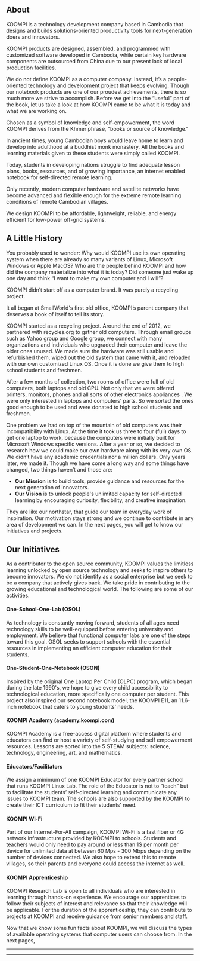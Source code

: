 ## About
KOOMPI is a technology development company based in Cambodia that designs and builds solutions-oriented productivity tools for next-generation doers and innovators.

KOOMPI products are designed, assembled, and programmed with customized software developed in Cambodia, while certain key hardware components are outsourced from China due to our present lack of local production facilities. 

We do not define KOOMPI as a computer company. Instead, it’s a people-oriented technology and development project that keeps evolving. Though our notebook products are one of our proudest achievements, there is so much more we strive to accomplish. Before we get into the “useful” part of the book, let us take a look at how KOOMPI came to be what it is today and what we are working on.

Chosen as a symbol of knowledge and self-empowerment, the word KOOMPI derives from the Khmer phrase, "books or source of knowledge."

In ancient times, young Cambodian boys would leave home to learn and develop into adulthood at a buddhist monk monastery. All the books and learning materials given to these students were simply called KOOMPI.

Today, students in developing nations struggle to find adequate lesson plans, books, resources, and of growing importance, an internet enabled notebook for self-directed remote learning.

Only recently, modern computer hardware and satellite networks have become advanced and flexible enough for the extreme remote learning conditions of remote Cambodian villages.

We design KOOMPI to be affordable, lightweight, reliable, and energy efficient for low-power off-grid systems. 

## A Little History
You probably used to wonder: Why would KOOMPI use its own operating system when there are already so many variants of Linux, Microsoft Windows or Apple MacOS? Who are the people behind KOOMPI and how did the company materialize into what it is today? Did someone just wake up one day and think “I want to make my own computer and I will”? 

KOOMPI didn’t start off as a computer brand. It was purely a recycling project. 

It all began at SmallWorld's first old office, KOOMPI’s parent company that deserves a book of itself  to tell its story.

KOOMPI started as a recycling project. Around the end of 2012, we partnered with recycles.org to gather old computers. Through email groups such as Yahoo group and Google group, we connect with many organizations and individuals who upgraded their computer and leave the older ones unused. We made sure the hardware was still usable and refurbished them, wiped out the old system that came with it, and reloaded with our own customized Linux OS. Once it is done we give them to high school students and freshmen. 

After a few months of collection, two rooms of office were full of old computers, both laptops and old CPU. Not only that we were offered printers, monitors, phones and all sorts of other electronics appliances . We were only interested in laptops and computers’ parts. So we sorted the ones good enough to be used and were donated to high school students and freshmen.

One problem we had on top of the mountain of old computers was their incompatibility with Linux. At the time it took us three to four (full) days to get one laptop to work, because the computers were initially built for Microsoft Windows specific versions.
After a year or so, we decided to research how we could make our own hardware along with its very own OS. We didn’t have any academic credentials nor a million dollars.
Only years later, we made it. Though we have come a long way and some things have changed, two things haven’t and those are:

- **Our Mission** is to build tools, provide guidance and resources for the next generation of innovators.
- **Our Vision** is to unlock people's unlimited capacity for self-directed learning by encouraging curiosity, flexibility, and creative imagination.

They are like our northstar, that guide our team in everyday work of inspiration. Our motivation stays strong and we continue to contribute in any area of development we can. In the next pages, you will get to know our initiatives and projects.

## Our Initiatives

As a contributor to the open source community, KOOMPI values the limitless learning unlocked by open source technology and seeks to inspire others to become innovators. We do not identify as a social enterprise but we seek to be a company that actively gives back. We take pride in contributing to the growing educational and technological world. The following are some of our activities. 
 #### **One-School-One-Lab (OSOL)**
 As technology is constantly moving forward, students of all ages need technology skills to be well-equipped before entering university and employment. We believe that functional computer labs are one of the steps toward this goal. OSOL seeks to support schools with the essential resources in implementing an efficient computer education for their students. 

####    **One-Student-One-Notebook (OSON)**
Inspired by the original One Laptop Per Child (OLPC) program, which began during the late 1990's, we hope to give every child accessibility to technological education, more specifically one computer per student. This project also inspired our second notebook model, the KOOMPI E11, an 11.6-inch notebook that caters to young students’ needs. 

#### **KOOMPI Academy (academy.koompi.com)** 
KOOMPI Academy is a free-access digital platform where students and educators can find or host a variety of self-studying and self empowerment resources. Lessons are sorted into the 5 STEAM subjects: science, technology, engineering, art, and mathematics. 

#### **Educators/Facilitators**
We assign a minimum of one KOOMPI Educator for every partner school that runs KOOMPI Linux Lab. The role of the Educator is not to “teach” but to facilitate the students’ self-directed learning and communicate any issues to KOOMPI team. The schools are also supported by the KOOMPI to create their ICT curriculum to fit their students’ need.

#### **KOOMPI Wi-Fi**
Part of our Internet-For-All campaign, KOOMPI Wi-Fi is a fast fiber or 4G network  infrastructure provided by KOOMPI to schools. Students and teachers would only need to pay around or less than 1$ per month per device for unlimited data at between 60 Mps - 300 Mbps depending on the number of devices connected. We also hope to extend this to remote villages, so their parents and everyone could access the internet as well.

#### **KOOMPI Apprenticeship**
KOOMPI Research Lab is open to all individuals who are interested in learning through hands-on experience. We encourage our apprentices to follow their subjects of interest and relevance so that their knowledge will be applicable. For the duration of the apprenticeship, they can contribute to projects at KOOMPI and receive guidance from senior members and staff. 

Now that we know some fun facts about KOOMPI, we will discuss the types of available operating systems that computer users can choose from. In the next pages, 

---
---
